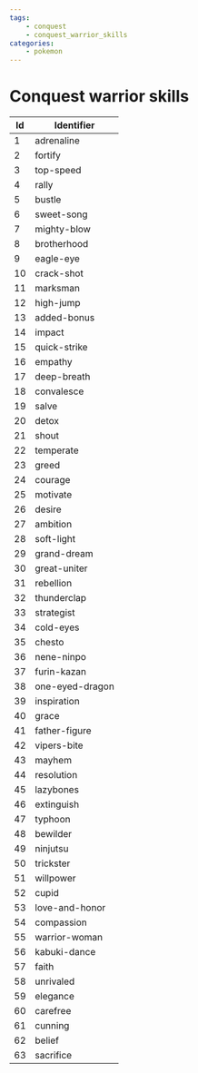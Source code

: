 ```yaml
---
tags:
    - conquest
    - conquest_warrior_skills
categories:
    - pokemon
---
```


# Conquest warrior skills

| **Id** |   **Identifier**    |
|--------|---------------------|
| 1  | adrenaline      |
| 2  | fortify         |
| 3  | top-speed       |
| 4  | rally           |
| 5  | bustle          |
| 6  | sweet-song      |
| 7  | mighty-blow     |
| 8  | brotherhood     |
| 9  | eagle-eye       |
| 10 | crack-shot      |
| 11 | marksman        |
| 12 | high-jump       |
| 13 | added-bonus     |
| 14 | impact          |
| 15 | quick-strike    |
| 16 | empathy         |
| 17 | deep-breath     |
| 18 | convalesce      |
| 19 | salve           |
| 20 | detox           |
| 21 | shout           |
| 22 | temperate       |
| 23 | greed           |
| 24 | courage         |
| 25 | motivate        |
| 26 | desire          |
| 27 | ambition        |
| 28 | soft-light      |
| 29 | grand-dream     |
| 30 | great-uniter    |
| 31 | rebellion       |
| 32 | thunderclap     |
| 33 | strategist      |
| 34 | cold-eyes       |
| 35 | chesto          |
| 36 | nene-ninpo      |
| 37 | furin-kazan     |
| 38 | one-eyed-dragon |
| 39 | inspiration     |
| 40 | grace           |
| 41 | father-figure   |
| 42 | vipers-bite     |
| 43 | mayhem          |
| 44 | resolution      |
| 45 | lazybones       |
| 46 | extinguish      |
| 47 | typhoon         |
| 48 | bewilder        |
| 49 | ninjutsu        |
| 50 | trickster       |
| 51 | willpower       |
| 52 | cupid           |
| 53 | love-and-honor  |
| 54 | compassion      |
| 55 | warrior-woman   |
| 56 | kabuki-dance    |
| 57 | faith           |
| 58 | unrivaled       |
| 59 | elegance        |
| 60 | carefree        |
| 61 | cunning         |
| 62 | belief          |
| 63 | sacrifice       |
